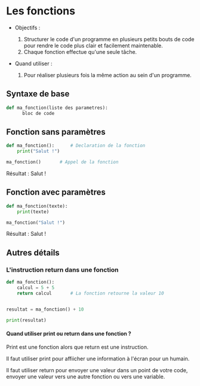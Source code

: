 # Les fonctions
- Objectifs :
	1. 	Structurer le code d'un programme en plusieurs petits bouts de code pour rendre le code plus clair et facilement maintenable.
	2. 	Chaque fonction effectue qu'une seule tâche.

- Quand utiliser :
	1. Pour réaliser plusieurs fois la même action au sein d'un programme.

## Syntaxe de base
```Python
def ma_fonction(liste des parametres):
      bloc de code
```
## Fonction sans paramètres
```Python
def ma_fonction():		# Declaration de la fonction
	print("Salut !")

ma_fonction()		# Appel de la fonction
```
Résultat : Salut !
## Fonction avec paramètres
```Python
def ma_fonction(texte):
	print(texte)

ma_fonction("Salut !")
```
Résultat : Salut !

## Autres détails
### L'instruction return dans une fonction
```Python
def ma_fonction():
    calcul = 5 + 5
    return calcul		# La fonction retourne la valeur 10


resultat = ma_fonction() + 10

print(resultat)

```
#### Quand utiliser print ou return dans une fonction ?
Print est une fonction alors que return est une instruction.

Il faut utiliser print pour affiicher une information à l'écran pour un humain.

Il faut utiliser return pour envoyer une valeur dans un point de votre code, envoyer une valeur vers une autre fonction ou vers une variable.

